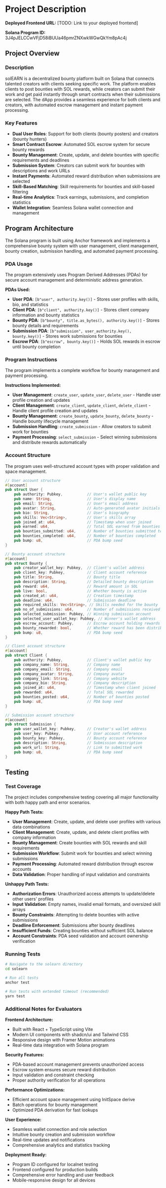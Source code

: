 # Project Description

**Deployed Frontend URL:** [TODO: Link to your deployed frontend]

**Solana Program ID:** 3J4pJELCCwVFjD58iBUUa46pmrZNXwkWGwQkYm8pAc4j

## Project Overview

### Description
solEARN is a decentralized bounty platform built on Solana that connects talented creators with clients seeking specific work. The platform enables clients to post bounties with SOL rewards, while creators can submit their work and get paid instantly through smart contracts when their submissions are selected. The dApp provides a seamless experience for both clients and creators, with automated escrow management and instant payment processing.

### Key Features
- **Dual User Roles**: Support for both clients (bounty posters) and creators (bounty hunters)
- **Smart Contract Escrow**: Automated SOL escrow system for secure bounty rewards
- **Bounty Management**: Create, update, and delete bounties with specific requirements and deadlines
- **Submission System**: Creators can submit work for bounties with descriptions and work URLs
- **Instant Payments**: Automated reward distribution when submissions are selected
- **Skill-Based Matching**: Skill requirements for bounties and skill-based filtering
- **Real-time Analytics**: Track earnings, submissions, and completion statistics
- **Wallet Integration**: Seamless Solana wallet connection and management

## Program Architecture
The Solana program is built using Anchor framework and implements a comprehensive bounty system with user management, client management, bounty creation, submission handling, and automated payment processing.

### PDA Usage
The program extensively uses Program Derived Addresses (PDAs) for secure account management and deterministic address generation.

**PDAs Used:**
- **User PDA**: `[b"user", authority.key()]` - Stores user profiles with skills, bio, and statistics
- **Client PDA**: `[b"client", authority.key()]` - Stores client company information and bounty statistics
- **Bounty PDA**: `[b"bounty", title.as_bytes(), authority.key()]` - Stores bounty details and requirements
- **Submission PDA**: `[b"submission", user_authority.key(), bounty.key()]` - Stores work submissions for bounties
- **Escrow PDA**: `[b"escrow", bounty.key()]` - Holds SOL rewards in escrow until bounty completion

### Program Instructions
The program implements a complete workflow for bounty management and payment processing.

**Instructions Implemented:**
- **User Management**: `create_user`, `update_user`, `delete_user` - Handle user profile creation and updates
- **Client Management**: `create_client`, `update_client`, `delete_client` - Handle client profile creation and updates
- **Bounty Management**: `create_bounty`, `update_bounty`, `delete_bounty` - Handle bounty lifecycle management
- **Submission Handling**: `create_submission` - Allow creators to submit work for bounties
- **Payment Processing**: `select_submission` - Select winning submissions and distribute rewards automatically

### Account Structure
The program uses well-structured account types with proper validation and space management.

```rust
// User account structure
#[account]
pub struct User {
    pub authority: Pubkey,           // User's wallet public key
    pub name: String,                // User's display name
    pub email: String,               // User's email address
    pub avatar: String,              // Auto-generated avatar initials
    pub bio: String,                 // User's biography
    pub skills: Vec<String>,         // User's skills array
    pub joined_at: u64,              // Timestamp when user joined
    pub earned: u64,                 // Total SOL earned from bounties
    pub bounties_submitted: u64,     // Number of bounties submitted to
    pub bounties_completed: u64,     // Number of bounties completed
    pub bump: u8,                    // PDA bump seed
}

// Bounty account structure
#[account]
pub struct Bounty {
    pub creator_wallet_key: Pubkey,  // Client's wallet address
    pub client_key: Pubkey,          // Client account reference
    pub title: String,               // Bounty title
    pub description: String,         // Detailed bounty description
    pub reward: u64,                 // Reward amount in SOL
    pub live: bool,                  // Whether bounty is active
    pub created_at: u64,             // Creation timestamp
    pub deadline: u64,               // Submission deadline
    pub required_skills: Vec<String>, // Skills needed for the bounty
    pub no_of_submissions: u64,      // Number of submissions received
    pub selected_submission: Pubkey, // Winning submission account
    pub selected_user_wallet_key: Pubkey, // Winner's wallet address
    pub escrow_account: Pubkey,      // Escrow account holding rewards
    pub bounty_rewarded: bool,       // Whether reward has been distributed
    pub bump: u8,                    // PDA bump seed
}

// Client account structure
#[account]
pub struct Client {
    pub authority: Pubkey,           // Client's wallet public key
    pub company_name: String,        // Company name
    pub company_email: String,       // Company email
    pub company_avatar: String,      // Company avatar
    pub company_link: String,        // Company website
    pub company_bio: String,         // Company description
    pub joined_at: u64,              // Timestamp when client joined
    pub rewarded: u64,               // Total SOL rewarded
    pub bounties_posted: u64,        // Number of bounties posted
    pub bump: u8,                    // PDA bump seed
}

// Submission account structure
#[account]
pub struct Submission {
    pub user_wallet_key: Pubkey,     // Creator's wallet address
    pub user_key: Pubkey,            // User account reference
    pub bounty_key: Pubkey,          // Bounty account reference
    pub description: String,         // Submission description
    pub work_url: String,            // Link to submitted work
    pub bump: u8,                    // PDA bump seed
}
```

## Testing

### Test Coverage
The project includes comprehensive testing covering all major functionality with both happy path and error scenarios.

**Happy Path Tests:**
- **User Management**: Create, update, and delete user profiles with various data combinations
- **Client Management**: Create, update, and delete client profiles with company information
- **Bounty Management**: Create bounties with SOL rewards and skill requirements
- **Submission Workflow**: Submit work for bounties and select winning submissions
- **Payment Processing**: Automated reward distribution through escrow accounts
- **Data Validation**: Proper handling of input validation and constraints

**Unhappy Path Tests:**
- **Authorization Errors**: Unauthorized access attempts to update/delete other users' profiles
- **Input Validation**: Empty names, invalid email formats, and oversized skill arrays
- **Bounty Constraints**: Attempting to delete bounties with active submissions
- **Deadline Enforcement**: Submissions after bounty deadlines
- **Insufficient Funds**: Creating bounties without sufficient SOL balance
- **Account Constraints**: PDA seed validation and account ownership verification

### Running Tests
```bash
# Navigate to the solearn directory
cd solearn

# Run all tests
anchor test

# Run tests with extended timeout (recommended)
yarn test
```

### Additional Notes for Evaluators

**Frontend Architecture:**
- Built with React + TypeScript using Vite
- Modern UI components with shadcn/ui and Tailwind CSS
- Responsive design with Framer Motion animations
- Real-time data integration with Solana program

**Security Features:**
- PDA-based account management prevents unauthorized access
- Escrow system ensures secure reward distribution
- Input validation and constraint checking
- Proper authority verification for all operations

**Performance Optimizations:**
- Efficient account space management using InitSpace derive
- Batch operations for bounty management
- Optimized PDA derivation for fast lookups

**User Experience:**
- Seamless wallet connection and role selection
- Intuitive bounty creation and submission workflow
- Real-time updates and notifications
- Comprehensive analytics and statistics tracking

**Deployment Ready:**
- Program ID configured for localnet testing
- Frontend configured for production builds
- Comprehensive error handling and user feedback
- Mobile-responsive design for all devices
